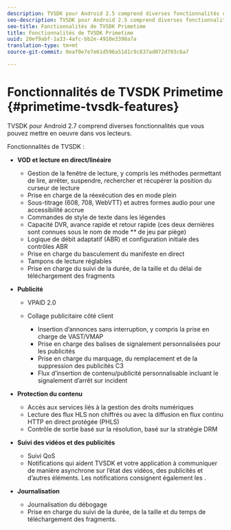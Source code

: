 ```yaml
---
description: TVSDK pour Android 2.5 comprend diverses fonctionnalités que vous pouvez mettre en oeuvre dans vos lecteurs.
seo-description: TVSDK pour Android 2.5 comprend diverses fonctionnalités que vous pouvez mettre en oeuvre dans vos lecteurs.
seo-title: Fonctionnalités de TVSDK Primetime
title: Fonctionnalités de TVSDK Primetime
uuid: 20ef9abf-1a33-4afc-bb2e-4910e3398a7a
translation-type: tm+mt
source-git-commit: 0eaf0e7e7e61d596a51d1c9c837ad072d703c6a7

---
```



# Fonctionnalités de TVSDK Primetime {#primetime-tvsdk-features}

TVSDK pour Android 2.7 comprend diverses fonctionnalités que vous pouvez mettre en oeuvre dans vos lecteurs.

Fonctionnalités de TVSDK :

* **VOD et lecture en direct/linéaire**

   * Gestion de la fenêtre de lecture, y compris les méthodes permettant de lire, arrêter, suspendre, rechercher et récupérer la position du curseur de lecture
   * Prise en charge de la réexécution des  en mode plein
   * Sous-titrage (608, 708, WebVTT) et autres formes audio pour une accessibilité accrue
   * Commandes de style de texte dans les légendes
   * Capacité DVR, avance rapide et retour rapide (ces deux dernières sont connues sous le nom de mode ** de jeu par piège)
   * Logique de débit adaptatif (ABR) et configuration initiale des contrôles ABR
   * Prise en charge du basculement du manifeste en direct
   * Tampons de lecture réglables
   * Prise en charge du suivi de la durée, de la taille et du délai de téléchargement des fragments

* **Publicité**

   * VPAID 2.0
   * Collage publicitaire côté client

      * Insertion d’annonces sans interruption, y compris la prise en charge de VAST/VMAP
      * Prise en charge des balises de signalement personnalisées pour les publicités
      * Prise en charge du marquage, du remplacement et de la suppression des publicités C3
      * Flux d’insertion de contenu/publicité personnalisable incluant le signalement d’arrêt sur incident

* **Protection du contenu**

   * Accès aux services liés à la gestion des droits numériques
   * Lecture des flux HLS non chiffrés ou avec la diffusion en flux continu HTTP en direct protégée (PHLS)
   * Contrôle de sortie basé sur la résolution, basé sur la stratégie DRM

* **Suivi des vidéos et des publicités**

   * Suivi  QoS
   * Notifications qui aident TVSDK et votre application à communiquer de manière asynchrone sur l’état des vidéos, des publicités et d’autres éléments. Les notifications consignent également les  .

* **Journalisation**

   * Journalisation du débogage
   * Prise en charge du suivi de la durée, de la taille et du temps de téléchargement des fragments.